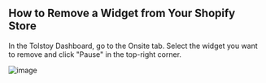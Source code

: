 ## How to Remove a Widget from Your Shopify Store

In the Tolstoy Dashboard, go to the Onsite tab. Select the widget you want to remove and click "Pause" in the top-right corner.

![image](https://github.com/user-attachments/assets/1dba02a5-db43-4cd5-bb62-64d418859340)
